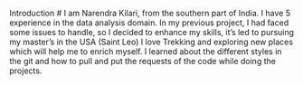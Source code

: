 Introduction # I am Narendra Kilari, from the southern part of India. I have 5 experience in the data analysis domain. In my previous project, I had faced some issues to handle, so I decided to enhance my skills, it’s led to pursuing my master’s in the USA (Saint Leo)
I love Trekking and exploring new places which will help me to enrich myself.
I learned about the different styles in the git and how to pull and put the requests of the code while doing the projects.
